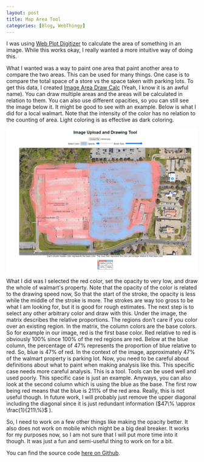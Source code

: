 ```yaml
---
layout: post
title: Map Area Tool
categories: [Blog, WebThingy]
---
```


I was using [Web Plot Digitizer](https://apps.automeris.io/wpd4/) to calculate the area of something in an image. While this works okay, I really wanted a more intuitive way of doing this.

<!--more-->

What I wanted was a way to paint one area that paint another area to compare the two areas. This can be used for many things. One case is to compare the total space of a store vs the space taken with parking lots. To get this data, I created [Image Area Draw Calc](https://zachstrout.com/Image-Area-Draw-Calc/) (Yeah, I know it is an awful name). You can draw multiple areas and the areas will be calculated in relation to them. You can also use different opacities, so you can still see the image below it. It might be good to see with an example. Below is what I did for a local walmart. Note that the intensity of the color has no relation to the counting of area. Light coloring is as effective as dark coloring.  

![walmart](/images/WalmartmarkedUp.png)

What I did was I selected the red color, set the opacity to very low, and draw the whole of walmart's property. Note that the opacity of the color is related to the drawing speed now, So that the start of the stroke, the opacity is less while the middle of the stroke is more. The strokes are way too gross to be what I am looking for, but it is good for rough estimates. The next step is to select any other arbitrary color and draw with this. Under the image, the matrix describes the relative proportions. The regions don't care if you color over an existing region. In the matrix, the column colors are the base colors. So for example in our image, red is the first base color. Red relative to red is obviously 100% since 100% of the red regions are red. Below at the blue column, the percentage of 47% represents the proportion of blue relative to red. So, blue is 47% of red. In the context of the image, approximately 47% of the walmart property is parking lot. Now, you need to be careful about definitions about what to paint when making analysis like this. This specific case needs more careful analysis. This is a tool. Tools can be used well and used poorly. This specific case is just an example. Anyways, you can also look at the second column which is using the blue as the base. The first row being red means that the blue is 211% of the red area. Really, this is not useful though. In future work, I will probably just remove the upper diagonal including the diagonal since it is just redundant information ($47\% \approx \frac{1}{211\%}$ ).

So, I need to work on a few other things like making the opacity better. It also does not work on mobile which might be a big deal breaker. It works for my purposes now, so I am not sure that I will put more time into it though. It was just a fun and semi-useful thing to work on for a bit. 

You can find the source code [here on Github](https://github.com/RTnhN/Image-Area-Draw-Calc/issues).


